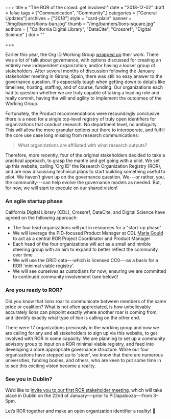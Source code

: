 +++
title = "The ROR of the crowd: get involved!"
date = "2018-12-02"
draft = false
tags = ["Communication", "Community",]
categories = ["General Updates"]
archives = ["2018"]
style = "card-plain"
banner = "/img/banners/lions-ban.jpg"
thumb = "/img/banners/lions-square.jpg"
authors = [ "California Digital Library", "DataCite", "Crossref", "Digital Science" ]
doi = ""

+++

Earlier this year, the Org ID Working Group [wrapped up](/blog/2018-08-02-working-group-recap) their work. There was a lot of talk about governance, with options discussed for creating an entirely new independent organization; and/or having a looser group of stakeholders. After several months of discussion following the January stakeholder meeting in Girona, Spain, there was still no easy answer to the governance question. It's especially tough when getting down to details like timelines, hosting, staffing, and of course, funding. Our organizations each had to question whether we are truly capable of taking a leading role and really commit, having the will and agility to implement the outcomes of the Working Group.

Fortunately, the Product recommendations were resoundingly conclusive: there is a need for a single top-level registry of truly open identifiers for organizations that conduct research. No department level, no ambiguity. This will allow the more granular options out there to interoperate, and fulfill the core use case long missing from research communications:

> What organizations are affiliated with what research outputs?

Therefore, more recently, four of the original stakeholders decided to take a practical approach, to grasp the mantle and get going with a pilot. We set up this website, calling 'Org ID' the Research Organization Registry (ROR), and are now discussing technical plans to start building something useful to pilot. We haven’t given up on the governance question. We---or rather, you, the community---can help evolve the governance models as needed. But, for now, we will start to execute on our shared vision!

### An agile startup phase

California Digital Library (CDL), Crossref, DataCite, and Digital Science have agreed on the following approach:

- The four lead organizations will put in resources for a "start-up phase"
- We will leverage the PID-focused Product Manager at CDL [Maria Gould](https://www.cdlib.org/cdlinfo/2018/11/14/maria-gould-joins-cdl-as-uc3-product-manager) to act as a central ROR Project Coordinator and Product Manager
- Each head of the four organizations will act as a small and nimble steering group with an aim to expand to better reflect the community over time
- We will use the GRID data---which is licensed CC0---as a basis for a ROR 'minimal viable registry'.
- We will see ourselves as custodians for now; ensuring we are committed to continued community involvement (see below)!

### Are you ready to ROR?

Did you know that lions roar to communicate between members of the same pride or coalition? What is not often appreciated, is how unbelievably accurately lions can pinpoint exactly where another roar is coming from, and identify exactly what type of lion is calling on the other end.

There were 17 organizations previously in the working group and now we are calling for any and all stakeholders to sign up via this website, to get involved with ROR in some capacity. We are planning to set up a community advisory group to input on a ROR minimal viable registry, and feed into developing a more appropriate governance structure. While our four organizations have stepped up to 'steer', we know that there are numerous universities, funding bodies, and others, who are keen to put some time in to see this exciting vision become a reality.

### See you in Dublin?

We’d like to [invite you to our first ROR stakeholder meeting](https://ror-dublin.eventbrite.com), which will take place in Dublin on the 22nd of January---prior to PIDapalooza---from 3-5pm.

Let’s ROR together and make an open organization identifier a reality! 🦁
